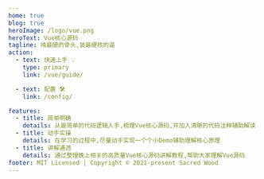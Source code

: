 ```yaml
---
home: true
blog: true
heroImage: /logo/vue.png
heroText: Vue核心源码
tagline: 啃最硬的骨头,装最硬核的逼
action:
  - text: 快速上手 💡
    type: primary
    link: /vue/guide/

  - text: 配置 🛠
    link: /config/

features:
  - title: 简单明确
    details: 从最简单的代码逻辑入手,梳理Vue核心源码,并加入清晰的代码注释辅助解读
  - title: 动手实操
    details: 在学习的过程中,尽量动手实现一个个小Demo辅助理解核心原理
  - title: 讲解通透
    details: 通过整理晚上相关的高质量Vue核心源码讲解教程,帮助大家理解Vue源码
footer: MIT Licensed | Copyright © 2021-present Sacred Wood
---
```

